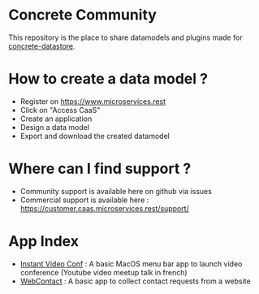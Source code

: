 # Concrete Community

This repository is the place to share datamodels and plugins made for [concrete-datastore](https://github.com/netsach/concrete-datastore).

# How to create a data model ?

- Register on https://www.microservices.rest
- Click on "Access CaaS"
- Create an application
- Design a data model
- Export and download the created datamodel

# Where can I find support ?

- Community support is available here on github via issues
- Commercial support is available here : https://customer.caas.microservices.rest/support/

# App Index

- [Instant Video Conf](./applications/menubar-videoconf-app) : A basic MacOS menu bar app to launch video conference (Youtube video meetup talk in french)
- [WebContact](./applications/web-contact) : A basic app to collect contact requests from a website

